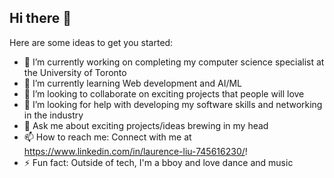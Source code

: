 ## Hi there 👋

Here are some ideas to get you started:

- 🔭 I’m currently working on completing my computer science specialist at the University of Toronto
- 🌱 I’m currently learning Web development and AI/ML
- 👯 I’m looking to collaborate on exciting projects that people will love
- 🤔 I’m looking for help with developing my software skills and networking in the industry
- 💬 Ask me about exciting projects/ideas brewing in my head
- 📫 How to reach me: Connect with me at https://www.linkedin.com/in/laurence-liu-745616230/!
- ⚡ Fun fact: Outside of tech, I'm a bboy and love dance and music

